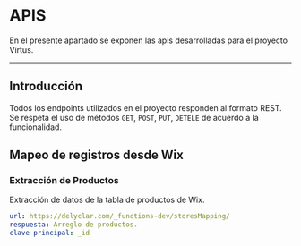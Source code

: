 # APIS

En el presente apartado se exponen las apis desarrolladas para el proyecto Virtus.

---

## Introducción

Todos los endpoints utilizados en el proyecto responden al formato REST.
Se respeta el uso de métodos `GET`, `POST`, `PUT`, `DETELE` de acuerdo a la funcionalidad.

## Mapeo de registros desde Wix

### Extracción de Productos

Extracción de datos de la tabla de productos de Wix.  

```yaml
url: https://delyclar.com/_functions-dev/storesMapping/
respuesta: Arreglo de productos.
clave principal: _id
```
